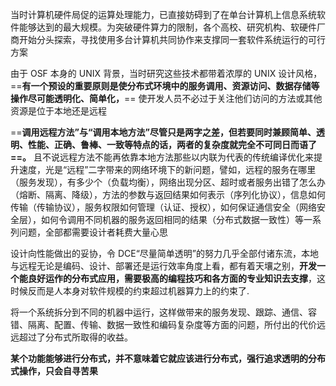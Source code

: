 
当时计算机硬件局促的运算处理能力，已直接妨碍到了在单台计算机上信息系统软件能够达到的最大规模。为突破硬件算力的限制，各个高校、研究机构、软硬件厂商开始分头探索，寻找使用多台计算机共同协作来支撑同一套软件系统运行的可行方案

由于 OSF 本身的 UNIX 背景，当时研究这些技术都带着浓厚的 UNIX 设计风格，==**有一个预设的重要原则是使分布式环境中的服务调用、资源访问、数据存储等操作尽可能透明化、简单化，**== 使开发人员不必过于关注他们访问的方法或其他资源是位于本地还是远程

==**调用远程方法”与“调用本地方法”尽管只是两字之差，但若要同时兼顾简单、透明、性能、正确、鲁棒、一致等特点的话，两者的复杂度就完全不可同日而语了==。** 且不说远程方法不能再依靠本地方法那些以内联为代表的传统编译优化来提升速度，光是“远程”二字带来的网络环境下的新问题，譬如，远程的服务在哪里（服务发现），有多少个（负载均衡），网络出现分区、超时或者服务出错了怎么办（熔断、隔离、降级），方法的参数与返回结果如何表示（序列化协议），信息如何传输（传输协议），服务权限如何管理（认证、授权），如何保证通信安全（网络安全层），如何令调用不同机器的服务返回相同的结果（分布式数据一致性）等一系列问题，全部都需要设计者耗费大量心思

设计向性能做出的妥协，令 DCE“尽量简单透明”的努力几乎全部付诸东流，本地与远程无论是编码、设计、部署还是运行效率角度上看，都有着天壤之别，**开发一个能良好运作的分布式应用，需要极高的编程技巧和各方面的专业知识去支撑**，这时候反而是人本身对软件规模的约束超过机器算力上的约束了.

将一个系统拆分到不同的机器中运行，这样做带来的服务发现、跟踪、通信、容错、隔离、配置、传输、数据一致性和编码复杂度等方面的问题，所付出的代价远远超过了分布式所取得的收益。

**某个功能能够进行分布式，并不意味着它就应该进行分布式，强行追求透明的分布式操作，只会自寻苦果**